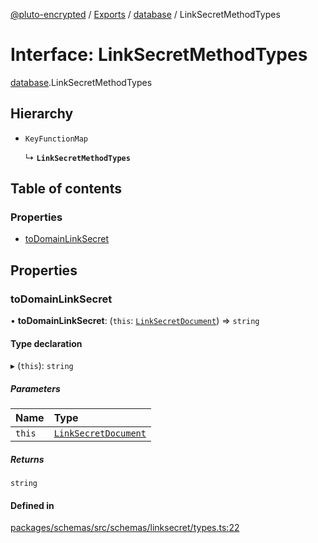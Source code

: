 [@pluto-encrypted](../README.md) / [Exports](../modules.md) / [database](../modules/database-1.md) / LinkSecretMethodTypes

# Interface: LinkSecretMethodTypes

[database](../modules/database-1.md).LinkSecretMethodTypes

## Hierarchy

- `KeyFunctionMap`

  ↳ **`LinkSecretMethodTypes`**

## Table of contents

### Properties

- [toDomainLinkSecret](database-1.LinkSecretMethodTypes.md#todomainlinksecret)

## Properties

### toDomainLinkSecret

• **toDomainLinkSecret**: (`this`: [`LinkSecretDocument`](../modules/database-1.md#linksecretdocument)) => `string`

#### Type declaration

▸ (`this`): `string`

##### Parameters

| Name | Type |
| :------ | :------ |
| `this` | [`LinkSecretDocument`](../modules/database-1.md#linksecretdocument) |

##### Returns

`string`

#### Defined in

[packages/schemas/src/schemas/linksecret/types.ts:22](https://github.com/atala-community-projects/pluto-encrypted/blob/a4b16d4/packages/schemas/src/schemas/linksecret/types.ts#L22)
